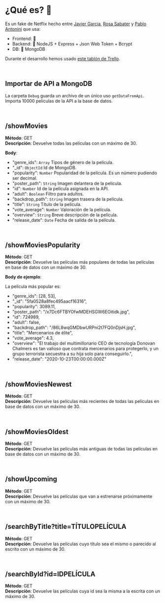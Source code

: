# ¿Qué es? 👀

Es un fake de Netflix hecho entre [Javier Garcia](https://github.com/javigarcias), [Rosa Sabater](https://github.com/RosaSabater) y [Pablo Antonini](https://github.com/Antonini333) que usa:

- Frontend: 🌌 
- Backend: 🔸 NodeJS + Express + Json Web Token + Bcrypt
- DB: 🍃 MongoDB 

Durante el desarrollo hemos usado [este tablón de Trello]().


<br>


## Importar de API a MongoDB

La carpeta `Debug` guarda un archivo de un único uso `getDataFromApi`.
<br>Importa 10000 películas de la API a la base de datos.

<br>

## /showMovies

**Método**: GET
<br>**Descripción**: Devuelve todas las películas con un máximo de 30. 

**Body**:

- "genre_ids": `Array`
Tipos de género de la película.
- "_id": `ObjectId`
Id de MongoDB.
- "popularity": `Number`
Popularidad de la película. Es un número pudiendo ser decimal.
- "poster_path": `String`
Imagen delantera de la película.
- "id": `Number`
Id de la película asignada en la API.
- "adult": `Boolean`
Filtro para adultos.
- "backdrop_path": `String`
Imagen trasera de la película.
- "title": `String`
Título de la película.
- "vote_average": `Number`
Valoración de la película.
- "overview": `String`
Breve descripción de la película.
- "release_date": `Date`
Fecha de salida de la película.

<br>

## /showMoviesPopularity

**Método**: GET
<br>**Descripción**: Devuelve las películas más populares de todas las películas en base de datos con un máximo de 30.

**Body de ejemplo**:

La película más popular es:

- "genre_ids": [28, 53],
- "_id": "5fa0528a8fec495aacf16316",
- "popularity": 3089.11,
- "poster_path": "/x7Dc6FTBYOfwMDEHSGW6EOitidk.jpg",
- "id": 724989,
- "adult": false,
- "backdrop_path": "/86L8wqGMDbwURPni2t7FQ0nDjsH.jpg",
- "title": "Mercenarios de élite",
- "vote_average": 4.3,
- "overview": "El trabajo del multimillonario CEO de tecnología Donovan Chalmers es tan valioso que contrata mercenarios para protegerlo, y un grupo terrorista secuestra a su hija solo para conseguirlo.",
- "release_date": "2020-10-23T00:00:00.000Z"

<br>

## /showMoviesNewest

**Método**: GET
<br>**Descripción**: Devuelve las películas más recientes de todas las películas en base de datos con un máximo de 30.

<br>

## /showMoviesOldest

**Método**: GET
<br>**Descripción**: Devuelve las películas más antiguas de todas las películas en base de datos con un máximo de 30.

<br>

## /showUpcoming

**Método**: GET
<br>**Descripción**: Devuelve las películas que van a estrenarse próximamente con un máximo de 30.

<br>

## /searchByTitle?title=TÍTULOPELÍCULA

**Método**: GET
<br>**Descripción**: Devuelve las películas cuyo título sea el mismo o parecido al escrito con un máximo de 30.

<br>

## /searchById?id=IDPELÍCULA

**Método**: GET
<br>**Descripción**: Devuelve las películas cuya id sea la misma a la escrita con un máximo de 30.
